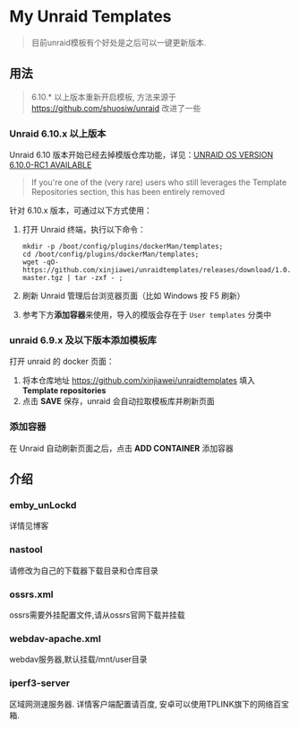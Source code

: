 # My Unraid Templates
> 目前unraid模板有个好处是之后可以一键更新版本.
## 用法
> 6.10.* 以上版本重新开启模板, 方法来源于 https://github.com/shuosiw/unraid 改进了一些
### Unraid 6.10.x 以上版本

Unraid 6.10 版本开始已经去掉模版仓库功能，详见：[UNRAID OS VERSION 6.10.0-RC1 AVAILABLE](https://forums.unraid.net/bug-reports/prereleases/unraid-os-version-6100-rc1-available-r1514/?tab=comments#comment-15110)

> If you're one of the (very rare) users who still leverages the Template Repositories section, this has been entirely removed

针对 6.10.x 版本，可通过以下方式使用：

1. 打开 Unraid 终端，执行以下命令：

    ```
    mkdir -p /boot/config/plugins/dockerMan/templates;
    cd /boot/config/plugins/dockerMan/templates;
    wget -qO- https://github.com/xinjiawei/unraidtemplates/releases/download/1.0.0/unraidtemplates-master.tgz | tar -zxf - ;
    ```

2. 刷新 Unraid 管理后台浏览器页面（比如 Windows 按 F5 刷新）
3. 参考下方**添加容器**来使用，导入的模版会存在于 `User templates` 分类中


### unraid 6.9.x 及以下版本添加模板库

打开 unraid 的 docker 页面：

1. 将本仓库地址 https://github.com/xinjiawei/unraidtemplates 填入 **Template repositories**
2. 点击 **SAVE** 保存，unraid 会自动拉取模板库并刷新页面

### 添加容器

在 Unraid 自动刷新页面之后，点击 **ADD CONTAINER** 添加容器

## 介绍
### emby_unLockd
详情见博客

### nastool
请修改为自己的下载器下载目录和仓库目录

### ossrs.xml
ossrs需要外挂配置文件,请从ossrs官网下载并挂载


### webdav-apache.xml
webdav服务器,默认挂载/mnt/user目录

### iperf3-server
区域网测速服务器. 详情客户端配置请百度, 安卓可以使用TPLINK旗下的网络百宝箱.
